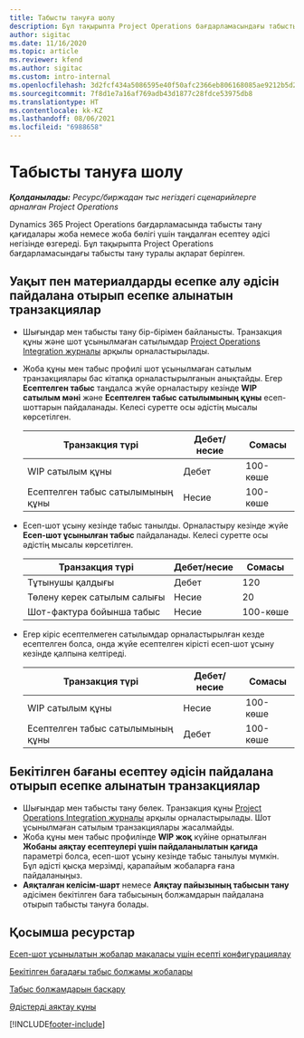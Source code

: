 ```yaml
---
title: Табысты тануға шолу
description: Бұл тақырыпта Project Operations бағдарламасындағы табысты тану туралы ақпарат берілген.
author: sigitac
ms.date: 11/16/2020
ms.topic: article
ms.reviewer: kfend
ms.author: sigitac
ms.custom: intro-internal
ms.openlocfilehash: 3d2fcf434a5086595e40f50afc2366eb806168085ae9212b5d25e3e9bd02e2c6
ms.sourcegitcommit: 7f8d1e7a16af769adb43d1877c28fdce53975db8
ms.translationtype: HT
ms.contentlocale: kk-KZ
ms.lasthandoff: 08/06/2021
ms.locfileid: "6988658"
---
```

# <a name="revenue-recognition-overview"></a>Табысты тануға шолу

_**Қолданылады:** Ресурс/биржадан тыс негіздегі сценарийлерге арналған Project Operations_

Dynamics 365 Project Operations бағдарламасында табысты тану қағидалары жоба немесе жоба бөлігі үшін таңдалған есептеу әдісі негізінде өзгереді. Бұл тақырыпта Project Operations бағдарламасындағы табысты тану туралы ақпарат берілген.

## <a name="transactions-accounted-using-time-and-material-billing-method"></a>Уақыт пен материалдарды есепке алу әдісін пайдалана отырып есепке алынатын транзакциялар

- Шығындар мен табысты тану бір-бірімен байланысты. Транзакция құны және шот ұсынылмаған сатылымдар [Project Operations Integration журналы](../project-accounting/project-operations-integration-journal.md) арқылы орналастырылады.
- Жоба құны мен табыс профилі шот ұсынылмаған сатылым транзакциялары бас кітапқа орналастырылғанын анықтайды. Егер **Есептелген табыс** таңдалса жүйе орналастыру кезінде **WIP сатылым мәні** және **Есептелген табыс сатылымының құны** есеп-шоттарын пайдаланады. Келесі суретте осы әдістің мысалы көрсетілген.  

  | Транзакция түрі | Дебет/несие | Сомасы |
  | --- | --- | --- |
  | WIP сатылым құны | Дебет | 100-көше |
  | Есептелген табыс сатылымының құны | Несие | 100-көше |

- Есеп-шот ұсыну кезінде табыс танылды. Орналастыру кезінде жүйе **Есеп-шот ұсынылған табыс** пайдаланады. Келесі суретте осы әдістің мысалы көрсетілген.  

  | Транзакция түрі | Дебет/несие | Сомасы |
  | --- | --- | --- |
  | Тұтынушы қалдығы | Дебет | 120 |
  | Төлену керек сатылым салығы | Несие | 20 |
  | Шот-фактура бойынша табыс | Несие | 100-көше |

- Егер кіріс есептелмеген сатылымдар орналастырылған кезде есептелген болса, онда жүйе есептелген кірісті есеп-шот ұсыну кезінде қалпына келтіреді.

  | Транзакция түрі | Дебет/несие | Сомасы |
  | --- | --- | --- |
  | WIP сатылым құны | Несие | 100-көше |
  | Есептелген табыс сатылымының құны | Дебет | 100-көше |

## <a name="transactions-accounted-using-the-fixed-price-billing-method"></a>Бекітілген бағаны есептеу әдісін пайдалана отырып есепке алынатын транзакциялар

- Шығындар мен табысты тану бөлек. Транзакция құны [Project Operations Integration журналы](../project-accounting/project-operations-integration-journal.md) арқылы орналастырылады. Шот ұсынылмаған сатылым транзакциялары жасалмайды.
- Жоба құны мен табыс профилінде **WIP жоқ** күйіне орнатылған **Жобаны аяқтау есептеулері үшін пайдаланылатын қағида** параметрі болса, есеп-шот ұсыну кезінде табыс танылуы мүмкін. Бұл әдісті қысқа мерзімді, қарапайым жобаларға ғана пайдаланыңыз.
- **Аяқталған келісім-шарт** немесе **Аяқтау пайызының табысын тану** әдісімен бекітілген баға табысының болжамдарын пайдалана отырып табысты тануға болады.

## <a name="additional-resources"></a>Қосымша ресурстар
[Есеп-шот ұсынылатын жобалар мақаласы үшін есепті конфигурациялау](../project-accounting/configure-accounting-billable-projects.md)

[Бекітілген бағадағы табыс болжамы жобалары](rev-rec-percentage-completion-method.md)

[Табыс болжамдарын басқару](rev-rec-completed-contract-method.md)

[Әдістерді аяқтау құны](cost-complete-methods.md)


[!INCLUDE[footer-include](../includes/footer-banner.md)]